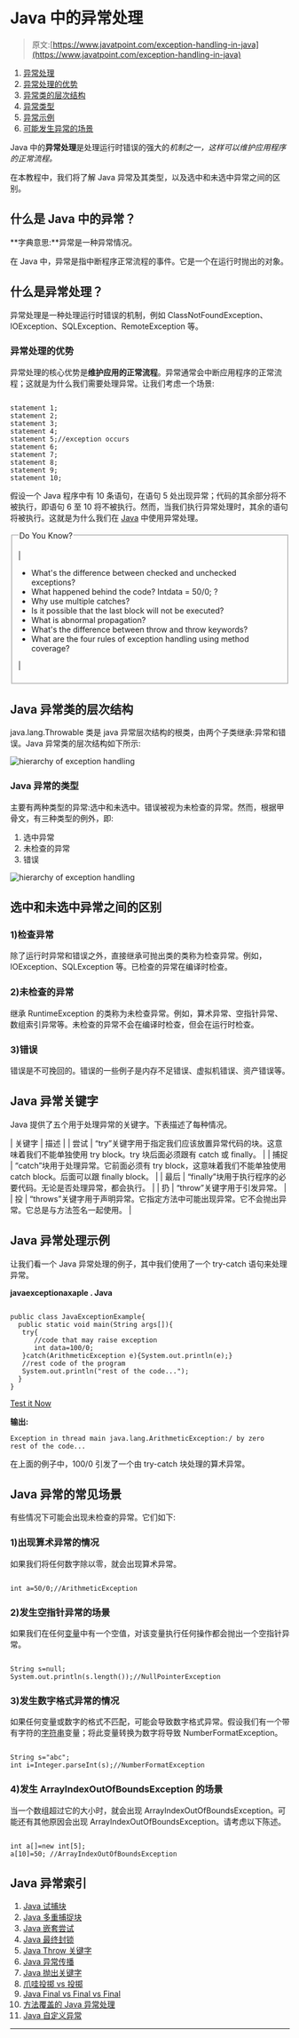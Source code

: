 # Java 中的异常处理

> 原文:[https://www.javatpoint.com/exception-handling-in-java](https://www.javatpoint.com/exception-handling-in-java)

1.  [异常处理](#)
2.  [异常处理的优势](#exceptionad)
3.  [异常类的层次结构](#exceptionhierarchy)
4.  [异常类型](#exceptiontypes)
5.  [异常示例](#exceptionexample)
6.  [可能发生异常的场景](#exceptionscenarios)

Java 中的**异常处理**是处理运行时错误的强大的*机制之一，这样可以维护应用程序的正常流程。*

在本教程中，我们将了解 Java 异常及其类型，以及选中和未选中异常之间的区别。

## 什么是 Java 中的异常？

**字典意思:**异常是一种异常情况。

在 Java 中，异常是指中断程序正常流程的事件。它是一个在运行时抛出的对象。

## 什么是异常处理？

异常处理是一种处理运行时错误的机制，例如 ClassNotFoundException、IOException、SQLException、RemoteException 等。

### 异常处理的优势

异常处理的核心优势是**维护应用的正常流程**。异常通常会中断应用程序的正常流程；这就是为什么我们需要处理异常。让我们考虑一个场景:

```

statement 1;
statement 2;
statement 3;
statement 4;
statement 5;//exception occurs
statement 6;
statement 7;
statement 8;
statement 9;
statement 10;

```

假设一个 Java 程序中有 10 条语句，在语句 5 处出现异常；代码的其余部分将不被执行，即语句 6 至 10 将不被执行。然而，当我们执行异常处理时，其余的语句将被执行。这就是为什么我们在 [Java](https://www.javatpoint.com/java-tutorial) 中使用异常处理。

<fieldset><legend class="legendfont">Do You Know?</legend>

| 

*   What's the difference between checked and unchecked exceptions?
*   What happened behind the code? Intdata = 50/0; ?
*   Why use multiple catches?
*   Is it possible that the last block will not be executed?
*   What is abnormal propagation?
*   What's the difference between throw and throw keywords?
*   What are the four rules of exception handling using method coverage?

 |

</fieldset>

## Java 异常类的层次结构

java.lang.Throwable 类是 java 异常层次结构的根类，由两个子类继承:异常和错误。Java 异常类的层次结构如下所示:

![hierarchy of exception handling](../Images/fedb1bdafe8eabe837658a49854a2243.png)

### Java 异常的类型

主要有两种类型的异常:选中和未选中。错误被视为未检查的异常。然而，根据甲骨文，有三种类型的例外，即:

1.  选中异常
2.  未检查的异常
3.  错误

![hierarchy of exception handling](../Images/83b52418950aa8b2dce737b46d1a5ec3.png)

## 选中和未选中异常之间的区别

### 1)检查异常

除了运行时异常和错误之外，直接继承可抛出类的类称为检查异常。例如，IOException、SQLException 等。已检查的异常在编译时检查。

### 2)未检查的异常

继承 RuntimeException 的类称为未检查异常。例如，算术异常、空指针异常、数组索引异常等。未检查的异常不会在编译时检查，但会在运行时检查。

### 3)错误

错误是不可挽回的。错误的一些例子是内存不足错误、虚拟机错误、资产错误等。

## Java 异常关键字

Java 提供了五个用于处理异常的关键字。下表描述了每种情况。

| 关键字 | 描述 |
| 尝试 | “try”关键字用于指定我们应该放置异常代码的块。这意味着我们不能单独使用 try block。try 块后面必须跟有 catch 或 finally。 |
| 捕捉 | “catch”块用于处理异常。它前面必须有 try block，这意味着我们不能单独使用 catch block。后面可以跟 finally block。 |
| 最后 | “finally”块用于执行程序的必要代码。无论是否处理异常，都会执行。 |
| 扔 | “throw”关键字用于引发异常。 |
| 投 | “throws”关键字用于声明异常。它指定方法中可能出现异常。它不会抛出异常。它总是与方法签名一起使用。 |

## Java 异常处理示例

让我们看一个 Java 异常处理的例子，其中我们使用了一个 try-catch 语句来处理异常。

**javaexceptionaxaple . Java**

```

public class JavaExceptionExample{
  public static void main(String args[]){
   try{
      //code that may raise exception
      int data=100/0;
   }catch(ArithmeticException e){System.out.println(e);}
   //rest code of the program 
   System.out.println("rest of the code...");
  }
}

```

[Test it Now](https://www.javatpoint.com/opr/test.jsp?filename=JavaExceptionExample)

**输出:**

```
Exception in thread main java.lang.ArithmeticException:/ by zero
rest of the code...

```

在上面的例子中，100/0 引发了一个由 try-catch 块处理的算术异常。

## Java 异常的常见场景

有些情况下可能会出现未检查的异常。它们如下:

### 1)出现算术异常的情况

如果我们将任何数字除以零，就会出现算术异常。

```

int a=50/0;//ArithmeticException

```

### 2)发生空指针异常的场景

如果我们在任何[变量](java-variables)中有一个空值，对该变量执行任何操作都会抛出一个空指针异常。

```

String s=null;
System.out.println(s.length());//NullPointerException

```

### 3)发生数字格式异常的情况

如果任何变量或数字的格式不匹配，可能会导致数字格式异常。假设我们有一个带有字符的[字符串](https://www.javatpoint.com/java-string)变量；将此变量转换为数字将导致 NumberFormatException。

```

String s="abc";
int i=Integer.parseInt(s);//NumberFormatException

```

### 4)发生 ArrayIndexOutOfBoundsException 的场景

当一个数组超过它的大小时，就会出现 ArrayIndexOutOfBoundsException。可能还有其他原因会出现 ArrayIndexOutOfBoundsException。请考虑以下陈述。

```

int a[]=new int[5];
a[10]=50; //ArrayIndexOutOfBoundsException

```

## Java 异常索引

1.  [Java 试捕块](try-catch-block)
2.  [Java 多重捕捉块](multiple-catch-block-in-java)
3.  [Java 嵌套尝试](nested-try-block)
4.  [Java 最终封锁](finally-block-in-exception-handling)
5.  [Java Throw 关键字](throw-keyword)
6.  [Java 异常传播](exception-propagation)
7.  [Java 抛出关键字](throws-keyword-and-difference-between-throw-and-throws)
8.  [爪哇投掷 vs 投掷](difference-between-throw-and-throws-in-java)
9.  [Java Final vs Final vs Final](difference-between-final-finally-and-finalize)
10.  [方法覆盖的 Java 异常处理](exception-handling-with-method-overriding)
11.  [Java 自定义异常](custom-exception)

* * *